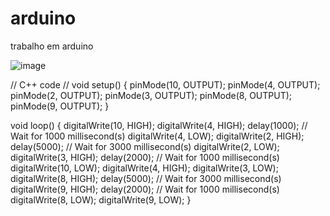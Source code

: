 # arduino
trabalho em arduino


![image](https://github.com/user-attachments/assets/ccec670d-78af-4e26-b694-e4b6ea3105de)





// C++ code
//
void setup()
{
  pinMode(10, OUTPUT);
  pinMode(4, OUTPUT);
  pinMode(2, OUTPUT);
  pinMode(3, OUTPUT);
  pinMode(8, OUTPUT);
  pinMode(9, OUTPUT);
}

void loop()
{
  digitalWrite(10, HIGH);
  digitalWrite(4, HIGH);
  delay(1000); // Wait for 1000 millisecond(s)
  digitalWrite(4, LOW);
  digitalWrite(2, HIGH);
  delay(5000); // Wait for 3000 millisecond(s)
  digitalWrite(2, LOW);
  digitalWrite(3, HIGH);
  delay(2000); // Wait for 1000 millisecond(s)
  digitalWrite(10, LOW);
  digitalWrite(4, HIGH);
  digitalWrite(3, LOW);
  digitalWrite(8, HIGH);
  delay(5000); // Wait for 3000 millisecond(s)
  digitalWrite(9, HIGH);
  delay(2000); // Wait for 1000 millisecond(s)
  digitalWrite(8, LOW);
  digitalWrite(9, LOW);
}
